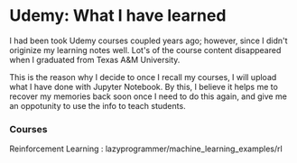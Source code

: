    Udemy: What I have learned 
================================

   I had been took Udemy courses coupled years ago; however, since I didn't originize my learning notes well. 
   Lot's of the course content disappeared when I graduated from Texas A&M University.   

   This is the reason why I decide to once I recall my courses, I will upload what I have done with Jupyter Notebook. 
   By this, I believe it helps me to recover my memories back soon once I need to do this again, and give me an oppotunity to 
   use the info to teach students.   


   ### Courses  

   Reinforcement Learning : lazyprogrammer/machine_learning_examples/rl

